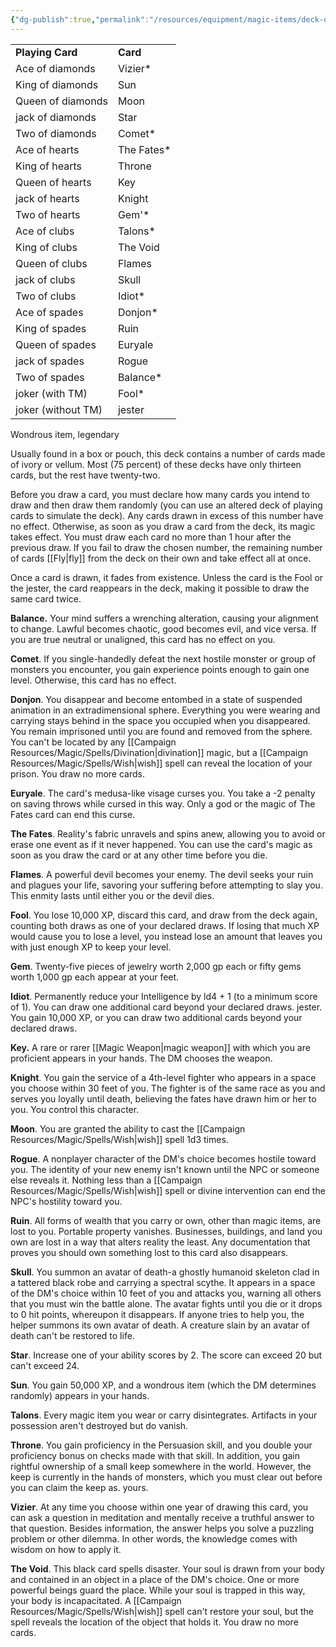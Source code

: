 ```yaml
---
{"dg-publish":true,"permalink":"/resources/equipment/magic-items/deck-of-many-things/"}
---
```


|                    |             |
|--------------------|-------------|
| **Playing Card**   | **Card**    |
| Ace of diamonds    | Vizier\*    |
| King of diamonds   | Sun         |
| Queen of diamonds  | Moon        |
| jack of diamonds   | Star        |
| Two of diamonds    | Comet\*     |
| Ace of hearts      | The Fates\* |
| King of hearts     | Throne      |
| Queen of hearts    | Key         |
| jack of hearts     | Knight      |
| Two of hearts      | Gem'\*      |
| Ace of clubs       | Talons\*    |
| King of clubs      | The Void    |
| Queen of clubs     | Flames      |
| jack of clubs      | Skull       |
| Two of clubs       | Idiot\*     |
| Ace of spades      | Donjon\*    |
| King of spades     | Ruin        |
| Queen of spades    | Euryale     |
| jack of spades     | Rogue       |
| Two of spades      | Balance\*   |
| joker (with TM)    | Fool\*      |
| joker (without TM) | jester      |

Wondrous item, legendary

Usually found in a box or pouch, this deck contains a number of cards made of ivory or vellum. Most (75 percent) of these decks have only thirteen cards, but the rest have twenty-two.

Before you draw a card, you must declare how many cards you intend to draw and then draw them randomly (you can use an altered deck of playing cards to simulate the deck). Any cards drawn in excess of this number have no effect. Otherwise, as soon as you draw a card from the deck, its magic takes effect. You must draw each card no more than 1 hour after the previous draw. If you fail to draw the chosen number, the remaining number of cards [[Fly\|fly]] from the deck on their own and take effect all at once.

Once a card is drawn, it fades from existence. Unless the card is the Fool or the jester, the card reappears in the deck, making it possible to draw the same card twice.

<strong>Balance.</strong> Your mind suffers a wrenching alteration, causing your alignment to change. Lawful becomes chaotic, good becomes evil, and vice versa. If you are true neutral or unaligned, this card has no effect on you.

<strong>Comet</strong>. If you single-handedly defeat the next hostile monster or group of monsters you encounter, you gain experience points enough to gain one level. Otherwise, this card has no effect.

<strong>Donjon</strong>. You disappear and become entombed in a state of suspended animation in an extradimensional sphere. Everything you were wearing and carrying stays behind in the space you occupied when you disappeared. You remain imprisoned until you are found and removed from the sphere. You can't be located by any [[Campaign Resources/Magic/Spells/Divination\|divination]] magic, but a [[Campaign Resources/Magic/Spells/Wish\|wish]] spell can reveal the location of your prison. You draw no more cards.

<strong>Euryale</strong>. The card's medusa-like visage curses you. You take a -2 penalty on saving throws while cursed in this way. Only a god or the magic of The Fates card can end this curse.

<strong>The Fates</strong>. Reality's fabric unravels and spins anew, allowing you to avoid or erase one event as if it never happened. You can use the card's magic as soon as you draw the card or at any other time before you die.

<strong>Flames</strong>. A powerful devil becomes your enemy. The devil seeks your ruin and plagues your life, savoring your suffering before attempting to slay you. This enmity lasts until either you or the devil dies.

<strong>Fool</strong>. You lose 10,000 XP, discard this card, and draw from the deck again, counting both draws as one of your declared draws. If losing that much XP would cause you to lose a level, you instead lose an amount that leaves you with just enough XP to keep your level.

<strong>Gem</strong>. Twenty-five pieces of jewelry worth 2,000 gp each or fifty gems worth 1,000 gp each appear at your feet.

<strong>Idiot</strong>. Permanently reduce your Intelligence by ld4 + 1 (to a minimum score of 1). You can draw one additional card beyond your declared draws. jester. You gain 10,000 XP, or you can draw two additional cards beyond your declared draws.

<strong>Key.</strong> A rare or rarer [[Magic Weapon\|magic weapon]] with which you are proficient appears in your hands. The DM chooses the weapon.

<strong>Knight</strong>. You gain the service of a 4th-level fighter who appears in a space you choose within 30 feet of you. The fighter is of the same race as you and serves you loyally until death, believing the fates have drawn him or her to you. You control this character.

<strong>Moon</strong>. You are granted the ability to cast the [[Campaign Resources/Magic/Spells/Wish\|wish]] spell 1d3 times.

<strong>Rogue</strong>. A nonplayer character of the DM's choice becomes hostile toward you. The identity of your new enemy isn't known until the NPC or someone else reveals it. Nothing less than a [[Campaign Resources/Magic/Spells/Wish\|wish]] spell or divine intervention can end the NPC's hostility toward you.

<strong>Ruin</strong>. All forms of wealth that you carry or own, other than magic items, are lost to you. Portable property vanishes. Businesses, buildings, and land you own are lost in a way that alters reality the least. Any documentation that proves you should own something lost to this card also disappears.

<strong>Skull</strong>. You summon an avatar of death-a ghostly humanoid skeleton clad in a tattered black robe and carrying a spectral scythe. It appears in a space of the DM's choice within 10 feet of you and attacks you, warning all others that you must win the battle alone. The avatar fights until you die or it drops to 0 hit points, whereupon it disappears. If anyone tries to help you, the helper summons its own avatar of death. A creature slain by an avatar of death can't be restored to life.

<strong>Star</strong>. Increase one of your ability scores by 2. The score can exceed 20 but can't exceed 24.

<strong>Sun</strong>. You gain 50,000 XP, and a wondrous item (which the DM determines randomly) appears in your hands.

<strong>Talons</strong>. Every magic item you wear or carry disintegrates. Artifacts in your possession aren't destroyed but do vanish.

<strong>Throne</strong>. You gain proficiency in the Persuasion skill, and you double your proficiency bonus on checks made with that skill. In addition, you gain rightful ownership of a small keep somewhere in the world. However, the keep is currently in the hands of monsters, which you must clear out before you can claim the keep as. yours.

<strong>Vizier</strong>. At any time you choose within one year of drawing this card, you can ask a question in meditation and mentally receive a truthful answer to that question. Besides information, the answer helps you solve a puzzling problem or other dilemma. In other words, the knowledge comes with wisdom on how to apply it.

<strong>The Void</strong>. This black card spells disaster. Your soul is drawn from your body and contained in an object in a place of the DM's choice. One or more powerful beings guard the place. While your soul is trapped in this way, your body is incapacitated. A [[Campaign Resources/Magic/Spells/Wish\|wish]] spell can't restore your soul, but the spell reveals the location of the object that holds it. You draw no more cards.